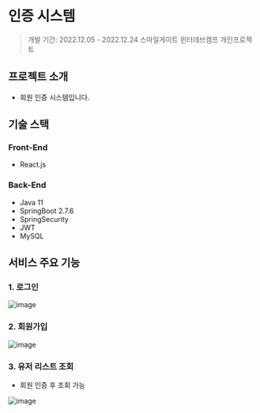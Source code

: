 # 인증 시스템
> 개발 기간: 2022.12.05 - 2022.12.24
> 스마일게이트 윈터데브캠프 개인프로젝트

## 프로젝트 소개
- 회원 인증 시스템입니다.
## 기술 스택
### Front-End
- React.js
### Back-End
- Java 11
- SpringBoot 2.7.6
- SpringSecurity
- JWT
- MySQL
## 서비스 주요 기능
### 1. 로그인
![image](https://user-images.githubusercontent.com/89640705/209167581-c6bda735-97c1-4d73-af26-98e886c7dac3.png)
### 2. 회원가입
![image](https://user-images.githubusercontent.com/89640705/209167661-b70cb5a6-f9f3-45b5-bc10-446a10b23260.png)
### 3. 유저 리스트 조회
- 회원 인증 후 조회 가능

![image](https://user-images.githubusercontent.com/89640705/209168457-686f7ff7-c2b1-4970-aff4-82379a85d209.png)

   
